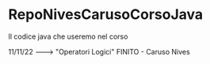 # RepoNivesCarusoCorsoJava

Il codice java che useremo nel corso

11/11/22 ---> "Operatori Logici" FINITO - Caruso Nives
